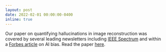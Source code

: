 ```yaml
---
layout: post
date: 2022-02-01 00:00:00-0400
inline: true
---
```


Our paper on quantifying hallucinations in image reconstruction was covered by several leading newsletters including [IEEE Spectrum](https://spectrum.ieee.org/amp/ai-medical-imaging-false-structures-2656476144) and within a [Forbes article](https://www.forbes.com/sites/lanceeliot/2022/08/24/ai-ethics-lucidly-questioning-this-whole-hallucinating-ai-popularized-trend-that-has-got-to-stop/?sh=7d65910f77df) on AI bias.  Read the paper [here](https://ieeexplore.ieee.org/abstract/document/9424044).
